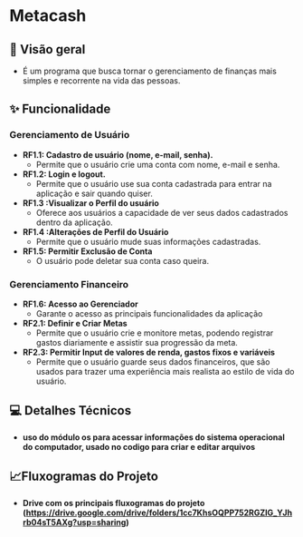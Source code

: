 # Metacash

## 🚀  Visão geral
- É um programa que busca tornar o gerenciamento de finanças mais simples e recorrente na vida das pessoas.
## ✨ Funcionalidade 

### Gerenciamento de Usuário
* **RF1.1: Cadastro de usuário (nome, e-mail, senha).**
  * Permite que o usuário crie uma conta com nome, e-mail e senha.
* **RF1.2: Login e logout.**
  * Permite que o usuário use sua conta cadastrada para entrar na aplicação e sair quando quiser.
* **RF1.3 :Visualizar o Perfil do usuário**
  * Oferece aos usuários a capacidade de ver seus dados cadastrados dentro da aplicação. 
* **RF1.4 :Alterações de Perfil do Usuário**
  * Permite que o usuário mude suas informações cadastradas.
* **RF1.5: Permitir Exclusão de Conta**
  * O usuário pode deletar sua conta caso queira.
### Gerenciamento Financeiro
* **RF1.6: Acesso ao Gerenciador**
  * Garante o acesso as principais funcionalidades da aplicação
* **RF2.1: Definir e Criar Metas**
  * Permite que o usuário crie e monitore metas, podendo registrar gastos diariamente e assistir sua progressão da meta.
* **RF2.3: Permitir Input de valores de renda, gastos fixos e variáveis**
  * Permite que o usuário guarde seus dados financeiros, que são usados para trazer uma experiência mais realista ao estilo de vida do usuário.
  
##  💻 Detalhes Técnicos
* **uso do módulo os para acessar informações do sistema operacional do computador, usado no codigo para criar e editar arquivos**

## 📈Fluxogramas do Projeto
* **Drive com os principais fluxogramas do projeto (https://drive.google.com/drive/folders/1cc7KhsOQPP752RGZlG_YJhrb04sT5AXg?usp=sharing)**
